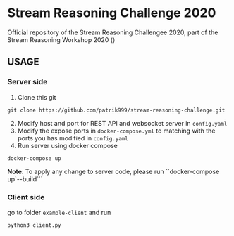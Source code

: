 # Stream Reasoning Challenge 2020

Official repository of the Stream Reasoning Challengee 2020, 
part of the Stream Reasoning Workshop 2020 ()


## USAGE

### Server side
1. Clone this git
```
git clone https://github.com/patrik999/stream-reasoning-challenge.git
```

2. Modify host and port for REST API and websocket server in ```config.yaml```
3. Modify the expose ports in ```docker-compose.yml``` to matching with the ports you has modified in ```config.yaml```
3. Run server using docker compose
```
docker-compose up
```
**Note**: To apply any change to server code, please run ``docker-compose up`--build```
### Client side
go to folder ```example-client``` and run 
```
python3 client.py
```

